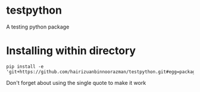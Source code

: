 # testpython
A testing python package

# Installing within directory

```
pip install -e 'git+https://github.com/hairizuanbinnoorazman/testpython.git#egg=package_1&subdirectory=package_1'
```

Don't forget about using the single quote to make it work

